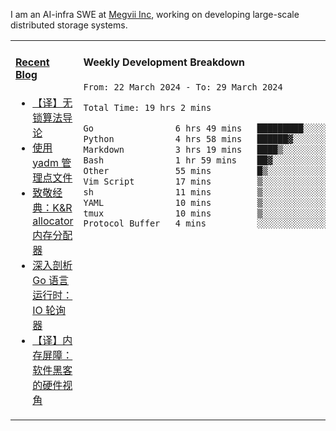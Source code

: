 I am an AI-infra SWE at [Megvii Inc](https://en.megvii.com/), working on developing large-scale distributed storage systems.

<table width="960px">
<tr>
<td valign="top" width="50%">

#### <a href="https://www.kongjun18.me" target="_blank">Recent Blog</a>

<!-- BLOG-POST-LIST:START -->
- [【译】无锁算法导论](https://kongjun18.github.io/posts/2023/07/14/)
- [使用 yadm 管理点文件](https://kongjun18.github.io/posts/2023/04/07/)
- [致敬经典：K&amp;R allocator 内存分配器](https://kongjun18.github.io/posts/2022/12/12/)
- [深入剖析 Go 语言运行时：IO 轮询器](https://kongjun18.github.io/posts/2022/11/21/)
- [【译】内存屏障：软件黑客的硬件视角](https://kongjun18.github.io/posts/2022/11/03/)
<!-- BLOG-POST-LIST:END -->

</td>
<td valign="top" width="50%">

#### Weekly Development Breakdown

<!--START_SECTION:waka-->

```txt
From: 22 March 2024 - To: 29 March 2024

Total Time: 19 hrs 2 mins

Go                6 hrs 49 mins   █████████░░░░░░░░░░░░░░░░   35.84 %
Python            4 hrs 58 mins   ██████▓░░░░░░░░░░░░░░░░░░   26.09 %
Markdown          3 hrs 19 mins   ████▒░░░░░░░░░░░░░░░░░░░░   17.50 %
Bash              1 hr 59 mins    ██▓░░░░░░░░░░░░░░░░░░░░░░   10.45 %
Other             55 mins         █▒░░░░░░░░░░░░░░░░░░░░░░░   04.90 %
Vim Script        17 mins         ▒░░░░░░░░░░░░░░░░░░░░░░░░   01.49 %
sh                11 mins         ▒░░░░░░░░░░░░░░░░░░░░░░░░   01.00 %
YAML              10 mins         ▒░░░░░░░░░░░░░░░░░░░░░░░░   00.94 %
tmux              10 mins         ▒░░░░░░░░░░░░░░░░░░░░░░░░   00.90 %
Protocol Buffer   4 mins          ░░░░░░░░░░░░░░░░░░░░░░░░░   00.42 %
```

<!--END_SECTION:waka-->
</td>
</tr>

</table>
